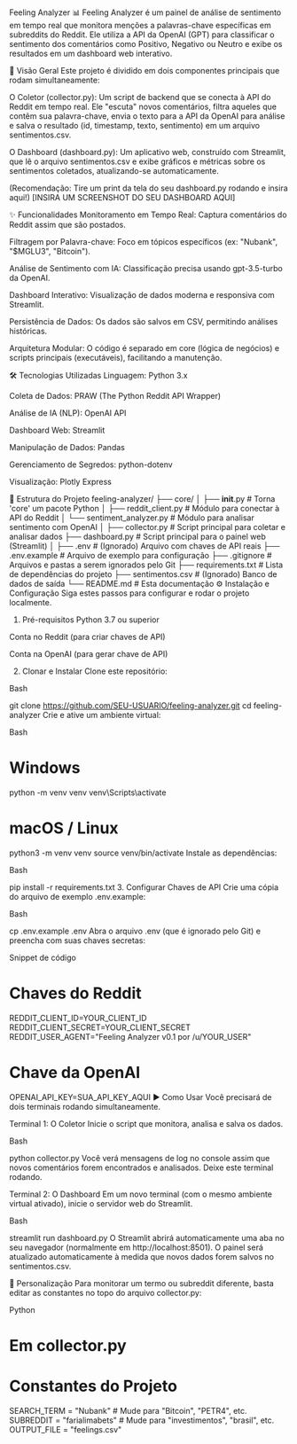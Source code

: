 Feeling Analyzer 📊
Feeling Analyzer é um painel de análise de sentimento em tempo real que monitora menções a palavras-chave específicas em subreddits do Reddit. Ele utiliza a API da OpenAI (GPT) para classificar o sentimento dos comentários como Positivo, Negativo ou Neutro e exibe os resultados em um dashboard web interativo.

🚀 Visão Geral
Este projeto é dividido em dois componentes principais que rodam simultaneamente:

O Coletor (collector.py): Um script de backend que se conecta à API do Reddit em tempo real. Ele "escuta" novos comentários, filtra aqueles que contêm sua palavra-chave, envia o texto para a API da OpenAI para análise e salva o resultado (id, timestamp, texto, sentimento) em um arquivo sentimentos.csv.

O Dashboard (dashboard.py): Um aplicativo web, construído com Streamlit, que lê o arquivo sentimentos.csv e exibe gráficos e métricas sobre os sentimentos coletados, atualizando-se automaticamente.

(Recomendação: Tire um print da tela do seu dashboard.py rodando e insira aqui!) [INSIRA UM SCREENSHOT DO SEU DASHBOARD AQUI]

✨ Funcionalidades
Monitoramento em Tempo Real: Captura comentários do Reddit assim que são postados.

Filtragem por Palavra-chave: Foco em tópicos específicos (ex: "Nubank", "$MGLU3", "Bitcoin").

Análise de Sentimento com IA: Classificação precisa usando gpt-3.5-turbo da OpenAI.

Dashboard Interativo: Visualização de dados moderna e responsiva com Streamlit.

Persistência de Dados: Os dados são salvos em CSV, permitindo análises históricas.

Arquitetura Modular: O código é separado em core (lógica de negócios) e scripts principais (executáveis), facilitando a manutenção.

🛠️ Tecnologias Utilizadas
Linguagem: Python 3.x

Coleta de Dados: PRAW (The Python Reddit API Wrapper)

Análise de IA (NLP): OpenAI API

Dashboard Web: Streamlit

Manipulação de Dados: Pandas

Gerenciamento de Segredos: python-dotenv

Visualização: Plotly Express

📂 Estrutura do Projeto
feeling-analyzer/
├── core/
│   ├── __init__.py            # Torna 'core' um pacote Python
│   ├── reddit_client.py       # Módulo para conectar à API do Reddit
│   └── sentiment_analyzer.py  # Módulo para analisar sentimento com OpenAI
│
├── collector.py               # Script principal para coletar e analisar dados
├── dashboard.py               # Script principal para o painel web (Streamlit)
│
├── .env                       # (Ignorado) Arquivo com chaves de API reais
├── .env.example               # Arquivo de exemplo para configuração
├── .gitignore                 # Arquivos e pastas a serem ignorados pelo Git
├── requirements.txt           # Lista de dependências do projeto
├── sentimentos.csv            # (Ignorado) Banco de dados de saída
└── README.md                  # Esta documentação
⚙️ Instalação e Configuração
Siga estes passos para configurar e rodar o projeto localmente.

1. Pré-requisitos
Python 3.7 ou superior

Conta no Reddit (para criar chaves de API)

Conta na OpenAI (para gerar chave de API)

2. Clonar e Instalar
Clone este repositório:

Bash

git clone https://github.com/SEU-USUARIO/feeling-analyzer.git
cd feeling-analyzer
Crie e ative um ambiente virtual:

Bash

# Windows
python -m venv venv
venv\Scripts\activate

# macOS / Linux
python3 -m venv venv
source venv/bin/activate
Instale as dependências:

Bash

pip install -r requirements.txt
3. Configurar Chaves de API
Crie uma cópia do arquivo de exemplo .env.example:

Bash

cp .env.example .env
Abra o arquivo .env (que é ignorado pelo Git) e preencha com suas chaves secretas:

Snippet de código

# Chaves do Reddit
REDDIT_CLIENT_ID=YOUR_CLIENT_ID
REDDIT_CLIENT_SECRET=YOUR_CLIENT_SECRET
REDDIT_USER_AGENT="Feeling Analyzer v0.1 por /u/YOUR_USER"

# Chave da OpenAI
OPENAI_API_KEY=SUA_API_KEY_AQUI
▶️ Como Usar
Você precisará de dois terminais rodando simultaneamente.

Terminal 1: O Coletor
Inicie o script que monitora, analisa e salva os dados.

Bash

python collector.py
Você verá mensagens de log no console assim que novos comentários forem encontrados e analisados. Deixe este terminal rodando.

Terminal 2: O Dashboard
Em um novo terminal (com o mesmo ambiente virtual ativado), inicie o servidor web do Streamlit.

Bash

streamlit run dashboard.py
O Streamlit abrirá automaticamente uma aba no seu navegador (normalmente em http://localhost:8501). O painel será atualizado automaticamente à medida que novos dados forem salvos no sentimentos.csv.

🔧 Personalização
Para monitorar um termo ou subreddit diferente, basta editar as constantes no topo do arquivo collector.py:

Python

# Em collector.py

# Constantes do Projeto
SEARCH_TERM = "Nubank"  # Mude para "Bitcoin", "PETR4", etc.
SUBREDDIT = "farialimabets" # Mude para "investimentos", "brasil", etc.
OUTPUT_FILE = "feelings.csv"
